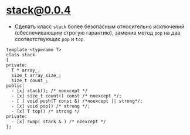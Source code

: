 # stack@0.0.4

- Сделать класс `stack` более безопасным относительно исключений (обеспечивающим строгую гарантию), заменив метод `pop` на два соответствующих `pop` и `top`.
```
template <typename T>
class stack
{
private:
  T * array_;
  size_t array_size_;
  size_t count_;
public:
  - [x] stack(); /* noexcept */
  - [x] size_t count() const /* noexcept */;
  - [ ] void push(T const &) /*noexcept || strong*/;
  - [x] void pop() /* strong */;
  - [x] T top() /* strong */
private:
  - [x] swap( stack & ) /* noexcept */
};
```
